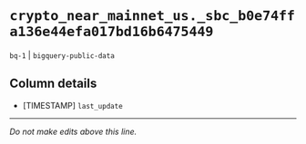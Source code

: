 # `crypto_near_mainnet_us._sbc_b0e74ffa136e44efa017bd16b6475449`
`bq-1` | `bigquery-public-data`

## Column details
* [TIMESTAMP] `last_update`

-------------------------------------------------------------------------------
*Do not make edits above this line.*
